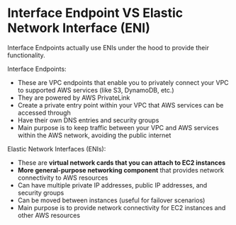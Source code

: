 # Interface Endpoint VS Elastic Network Interface (ENI)

Interface Endpoints actually use ENIs under the hood to provide their functionality.

Interface Endpoints:

* These are VPC endpoints that enable you to privately connect your VPC to supported AWS services (like S3, DynamoDB, etc.)
* They are powered by AWS PrivateLink
* Create a private entry point within your VPC that AWS services can be accessed through
* Have their own DNS entries and security groups
* Main purpose is to keep traffic between your VPC and AWS services within the AWS network, avoiding the public internet

Elastic Network Interfaces (ENIs):

* These are **virtual network cards that you can attach to EC2 instances**
* **More general-purpose networking component** that provides network connectivity to AWS resources
* Can have multiple private IP addresses, public IP addresses, and security groups
* Can be moved between instances (useful for failover scenarios)
* Main purpose is to provide network connectivity for EC2 instances and other AWS resources
